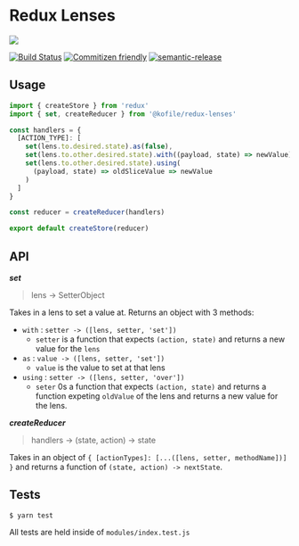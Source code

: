 # Redux Lenses

![](https://cdn.shopify.com/s/files/1/0267/4223/products/i-gotta-wear-shades-t-shirt-teeturtle_large.jpg)

[![Build Status](https://travis-ci.org/beardedtim/redux-lenses.svg?branch=master)](https://travis-ci.org/beardedtim/redux-lenses)
[![Commitizen friendly](https://img.shields.io/badge/commitizen-friendly-brightgreen.svg)](http://commitizen.github.io/cz-cli/)
[![semantic-release](https://img.shields.io/badge/%20%20%F0%9F%93%A6%F0%9F%9A%80-semantic--release-e10079.svg)](https://github.com/semantic-release/semantic-release)


## Usage

```js
import { createStore } from 'redux'
import { set, createReducer } from '@kofile/redux-lenses'

const handlers = {
  [ACTION_TYPE]: [
    set(lens.to.desired.state).as(false),
    set(lens.to.other.desired.state).with((payload, state) => newValue),
    set(lens.to.other.desired.state).using(
      (payload, state) => oldSliceValue => newValue
    )
  ]
}

const reducer = createReducer(handlers)

export default createStore(reducer)
```

## API

_**set**_

> lens -> SetterObject

Takes in a lens to set a value at. Returns an object with 3 methods:

* `with` : `setter -> ([lens, setter, 'set'])`
    - `setter` is a function that expects `(action, state)` and returns a new value for the `lens`
* `as` : `value -> ([lens, setter, 'set'])`
    - `value` is the value to set at that lens
* `using` : `setter -> ([lens, setter, 'over'])`
    - `seter` 0s a function that expects `(action, state)` and returns a function expeting `oldValue` of the lens and returns a new value for the lens.

_**createReducer**_

> handlers -> (state, action) -> state

Takes in an object of `{ [actionTypes]: [...([lens, setter, methodName])] }` and returns a function of `(state, action) -> nextState`.

## Tests

```
$ yarn test
```

All tests are held inside of `modules/index.test.js`